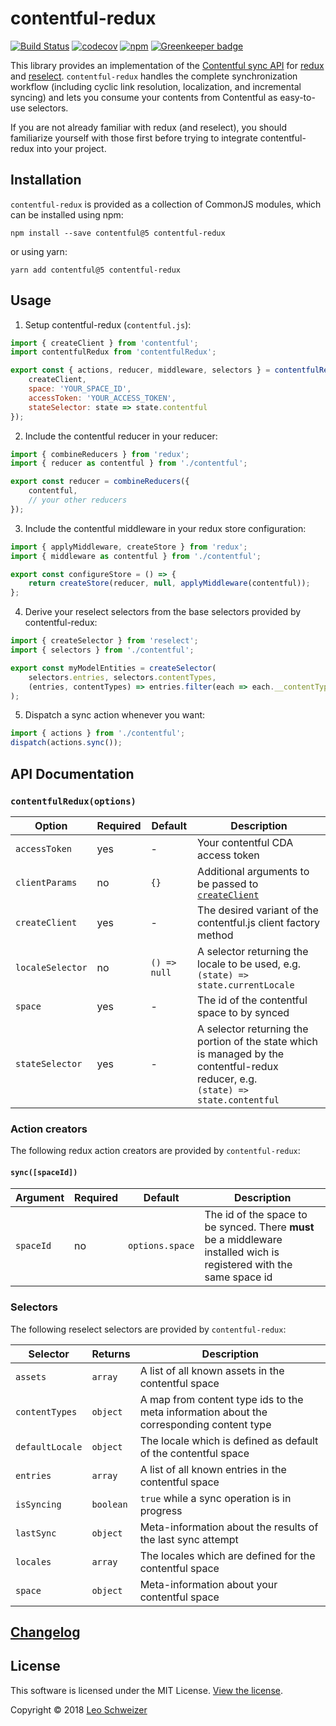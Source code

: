 # contentful-redux

[![Build Status](https://travis-ci.org/leoschweizer/contentful-redux.svg?branch=master)](https://travis-ci.org/leoschweizer/contentful-redux)
[![codecov](https://codecov.io/gh/leoschweizer/contentful-redux/branch/master/graph/badge.svg)](https://codecov.io/gh/leoschweizer/contentful-redux)
[![npm](https://img.shields.io/npm/v/contentful-redux.svg)](https://www.npmjs.com/package/contentful-redux)
[![Greenkeeper badge](https://badges.greenkeeper.io/leoschweizer/contentful-redux.svg)](https://greenkeeper.io/)

This library provides an implementation of the [Contentful sync API](https://github.com/contentful/contentful.js/) for [redux](https://redux.js.org/) and [reselect](https://github.com/reactjs/reselect). `contentful-redux` handles the complete synchronization workflow (including cyclic link resolution, localization, and incremental syncing) and lets you consume your contents from Contentful as easy-to-use selectors. 

If you are not already familiar with redux (and reselect), you should familiarize yourself with those first before trying to integrate contentful-redux into your project.

## Installation
`contentful-redux` is provided as a collection of CommonJS modules, which can be installed using npm:
```
npm install --save contentful@5 contentful-redux
```
or using yarn:
```
yarn add contentful@5 contentful-redux
```

## Usage

1. Setup contentful-redux (`contentful.js`):
```javascript
import { createClient } from 'contentful';
import contentfulRedux from 'contentfulRedux';

export const { actions, reducer, middleware, selectors } = contentfulRedux({
    createClient,
    space: 'YOUR_SPACE_ID',
    accessToken: 'YOUR_ACCESS_TOKEN',
    stateSelector: state => state.contentful
});
```

2. Include the contentful reducer in your reducer:
```javascript
import { combineReducers } from 'redux';
import { reducer as contentful } from './contentful';

export const reducer = combineReducers({
    contentful,
    // your other reducers
});
```

3. Include the contentful middleware in your redux store configuration:
```javascript
import { applyMiddleware, createStore } from 'redux';
import { middleware as contentful } from './contentful';

export const configureStore = () => {
    return createStore(reducer, null, applyMiddleware(contentful));
};
```

4. Derive your reselect selectors from the base selectors provided by contentful-redux:
```javascript
import { createSelector } from 'reselect';
import { selectors } from './contentful';

export const myModelEntities = createSelector(
    selectors.entries, selectors.contentTypes,
    (entries, contentTypes) => entries.filter(each => each.__contentType__ === contentTypes.myModel)
);
```

5. Dispatch a sync action whenever you want:
```javascript
import { actions } from './contentful';
dispatch(actions.sync());
```

## API Documentation

### `contentfulRedux(options)`

| Option           | Required  | Default | Description |
| ---------------- | --------- | ------- | ----------- |
| `accessToken`    | yes       | -       | Your contentful CDA access token |
| `clientParams`   | no        | `{}`    | Additional arguments to be passed to [`createClient`](https://contentful.github.io/contentful.js/contentful/5.1.1/contentful.html#.createClient) |
| `createClient`   | yes       | -       | The desired variant of the contentful.js client factory method |
| `localeSelector` | no        | `() => null`  | A selector returning the locale to be used, e.g.<br>`(state) => state.currentLocale`|
| `space`          | yes       | -       | The id of the contentful space to by synced |
| `stateSelector`  | yes       | -       | A selector returning the portion of the state which is managed by the contentful-redux reducer, e.g.<br>`(state) => state.contentful` |

### Action creators
The following redux action creators are provided by `contentful-redux`:

#### `sync([spaceId])`

| Argument  | Required  | Default         | Description |
| ----------| --------- | --------------  | ----------- |
| `spaceId` | no        | `options.space` | The id of the space to be synced. There **must** be a middleware installed wich is registered with the same space id |

### Selectors
The following reselect selectors are provided by `contentful-redux`:

| Selector        | Returns      | Description |
| --------------- | ------------ | ----------- |
| `assets`        | `array`      | A list of all known assets in the contentful space |
| `contentTypes`  | `object`     | A map from content type ids to the meta information about the corresponding content type |
| `defaultLocale` | `object`     | The locale which is defined as default of the contentful space |
| `entries`       | `array`      | A list of all known entries in the contentful space |
| `isSyncing`     | `boolean`    | `true` while a sync operation is in progress |
| `lastSync`      | `object`     | Meta-information about the results of the last sync attempt |
| `locales`       | `array`      | The locales which are defined for the contentful space |
| `space`         | `object`     | Meta-information about your contentful space |

## [Changelog](CHANGELOG.md)

## License

This software is licensed under the MIT License. [View the license](LICENSE).

Copyright © 2018 [Leo Schweizer](https://github.com/leoschweizer)
